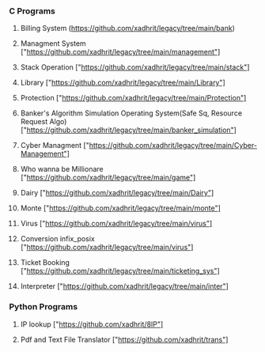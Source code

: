 ###  C Programs

1. Billing System (https://github.com/xadhrit/legacy/tree/main/bank)

2. Managment System ["https://github.com/xadhrit/legacy/tree/main/management"]

3. Stack Operation ["https://github.com/xadhrit/legacy/tree/main/stack"]

4. Library  ["https://github.com/xadhrit/legacy/tree/main/Library"]

5. Protection ["https://github.com/xadhrit/legacy/tree/main/Protection"]

6. Banker's Algorithm Simulation Operating System(Safe Sq, Resource Request Algo) 
  ["https://github.com/xadhrit/legacy/tree/main/banker_simulation"]

7. Cyber Managment ["https://github.com/xadhrit/legacy/tree/main/Cyber-Management"]

8. Who wanna be Millionare ["https://github.com/xadhrit/legacy/tree/main/game"]

9. Dairy ["https://github.com/xadhrit/legacy/tree/main/Dairy"]

10. Monte ["https://github.com/xadhrit/legacy/tree/main/monte"]

11. Virus ["https://github.com/xadhrit/legacy/tree/main/virus"]

12. Conversion infix_posix ["https://github.com/xadhrit/legacy/tree/main/virus"]

13. Ticket Booking ["https://github.com/xadhrit/legacy/tree/main/ticketing_sys"]

14. Interpreter ["https://github.com/xadhrit/legacy/tree/main/inter"]

### Python Programs

1. IP lookup ["https://github.com/xadhrit/8IP"]

2. Pdf and Text File Translator ["https://github.com/xadhrit/trans"]



